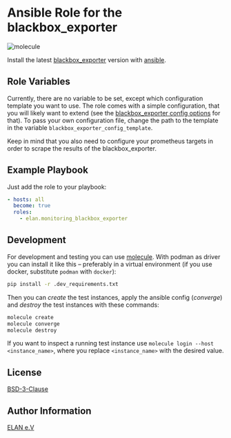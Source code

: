 # Ansible Role for the blackbox_exporter

![molecule](https://github.com/tibroc/monitoring_loki/actions/workflows/molecule.yml/badge.svg)

Install the latest [blackbox_exporter](https://github.com/prometheus/blackbox_exporter) version with [ansible](https://docs.ansible.com/).

## Role Variables

Currently, there are no variable to be set, except which configuration template you want to use.
The role comes with a simple configuration, that you will likely want to extend (see the [blackbox_exporter config options](https://github.com/prometheus/blackbox_exporter/blob/master/CONFIGURATION.md) for that).
To pass your own configuration file, change the path to the template in the variable `blackbox_exporter_config_template`.

Keep in mind that you also need to configure your prometheus targets in order to scrape the results of the blackbox_exporter.

## Example Playbook

Just add the role to your playbook:

```yaml
- hosts: all
  become: true
  roles:
    - elan.monitoring_blackbox_exporter
```

## Development

For development and testing you can use [molecule](https://molecule.readthedocs.io/en/latest/).
With podman as driver you can install it like this – preferably in a virtual environment (if you use docker, substitute `podman` with `docker`):

```bash
pip install -r .dev_requirements.txt
```

Then you can *create* the test instances, apply the ansible config (*converge*) and *destroy* the test instances with these commands:

```bash
molecule create
molecule converge
molecule destroy
```

If you want to inspect a running test instance use `molecule login --host <instance_name>`, where you replace `<instance_name>` with the desired value.

## License

[BSD-3-Clause](LICENSE)

## Author Information

[ELAN e.V](https://elan-ev.de/)
